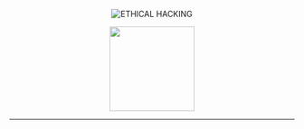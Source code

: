 <center>

![ETHICAL HACKING](https://img.shields.io/badge/-ETHICAL%20HACKING-blueviolet?style=for-the-badge)


<img src="https://cdn-icons-png.flaticon.com/512/1233/1233330.png" width="150px">

</center>

<hr>

